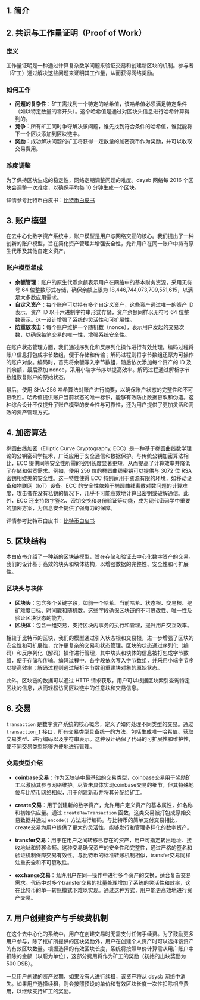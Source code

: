 ## 1. 简介

## 2. 共识与工作量证明（Proof of Work）

### 定义
工作量证明是一种通过计算复杂数学问题来验证交易和创建新区块的机制。参与者（矿工）通过解决这些问题来证明其工作量，从而获得网络奖励。

### 如何工作
- **问题的复杂性**：矿工需找到一个特定的哈希值，该哈希值必须满足特定条件（如以特定数量的零开头）。这个哈希值是通过对区块头信息进行哈希计算得到的。
- **竞争**：所有矿工同时争夺解决该问题，谁先找到符合条件的哈希值，谁就能将下一个区块添加到区块链中。
- **奖励**：成功解决问题的矿工将获得一定数量的加密货币作为奖励，并可以收取交易费用。

### 难度调整
为了保持区块生成的稳定性，网络定期调整问题的难度。dsysb 网络每 2016 个区块会调整一次难度，以确保平均每 10 分钟生成一个区块。

详情参考比特币白皮书：[比特币白皮书](https://bitcoin.org/bitcoin.pdf)

## 3. 账户模型
在去中心化数字资产系统中，账户模型是用户与网络交互的核心。我们提出了一种创新的账户模型，旨在简化资产管理并增强安全性，允许用户在同一账户中持有原生代币及其他自定义资产。

### 账户模型组成
- **余额管理**：账户的原生代币余额表示用户在网络中的基本财务资源，采用无符号 64 位整数形式存储，确保余额上限为 18,446,744,073,709,551,615，以满足大多数应用需求。
- **自定义资产**：每个账户可以持有多个自定义资产，这些资产通过唯一的资产 ID 表示，资产 ID 以十六进制字符串形式存储，资产余额同样以无符号 64 位整数表示。这一设计增强了系统的灵活性和可扩展性。
- **防重放攻击**：每个账户维护一个随机数（nonce），表示用户发起的交易次数，以确保每笔交易的唯一性，增强系统安全性。

在账户状态管理方面，我们通过序列化和反序列化操作进行有效处理。编码过程将账户信息打包成字节数组，便于存储和传输；解码过程则将字节数组还原为可操作的账户对象。编码时，首先将余额写入字节数组，随后依次添加每个资产的 ID 及其余额，最后添加 nonce，采用小端字节序以提高效率。解码过程通过解析字节数组恢复账户的原始状态。

最后，使用 SHA-256 哈希算法对账户进行摘要，以确保账户状态的完整性和不可篡改性。哈希值提供账户当前状态的唯一标识，能够有效防止数据篡改和伪造。这种综合设计不仅提升了账户模型的安全性与可靠性，还为用户提供了更加灵活和高效的资产管理方式。

## 4. 加密算法
椭圆曲线加密（Elliptic Curve Cryptography, ECC）是一种基于椭圆曲线数学理论的公钥密码学技术，广泛应用于安全通信和数据保护。与传统公钥加密算法相比，ECC 提供同等安全性所需的密钥长度显著更短，从而提高了计算效率并降低了存储和带宽需求。例如，使用 256 位的椭圆曲线密钥可以提供与 3072 位 RSA 密钥相媲美的安全性。这一特性使得 ECC 特别适用于资源有限的环境，如移动设备和物联网（IoT）设备。ECC 的安全性依赖于椭圆曲线离散对数问题的计算难度，攻击者在没有私钥的情况下，几乎不可能高效地计算出密钥或破解通信。此外，ECC 还支持数字签名、密钥交换和身份验证等功能，成为现代密码学中重要的加密方案，为信息安全提供了强有力的保障。

详情参考比特币白皮书：[比特币白皮书](https://bitcoin.org/bitcoin.pdf)

## 5. 区块结构
本白皮书介绍了一种新的区块链模型，旨在存储和验证去中心化数字资产的交易。我们的设计基于高效的块头和块体结构，以增强数据的完整性、安全性和可扩展性。

### 区块头与块体
- **区块头**：包含多个关键字段，如前一个哈希、当前哈希、状态根、交易根、挖矿难度目标、时间戳和随机数。这些字段确保区块链的不可篡改性、唯一性及验证区块状态的能力。
- **区块体**：包含一组交易，支持区块内事务的执行和管理，提升用户交互效率。

相较于比特币的区块，我们的模型通过引入状态根和交易根，进一步增强了区块的安全性和可扩展性，允许更复杂的交易和状态管理。区块的状态通过序列化（编码）和反序列化（解码）操作进行管理，其中块头和块体的信息被打包成字节数组，便于存储和传输。编码过程中，各字段依次写入字节数组，并采用小端字节序以提高效率；解码过程则通过解析字节数组重建块对象的原始状态。

此外，区块链的数据可以通过 HTTP 请求获取，用户可以根据区块索引查询特定区块的信息，从而轻松访问区块链中的任意块和交易信息。

## 6. 交易
`transaction` 是数字资产系统的核心概念，定义了如何处理不同类型的交易。通过 `transaction_I` 接口，所有交易类型具备统一的方法，包括生成唯一哈希值、获取交易类型、进行编码以及字符串表示。这种设计确保了代码的可扩展性和维护性，使不同交易类型能够方便地进行管理。

### 交易类型介绍
- **coinbase交易**：作为区块链中最基础的交易类型，coinbase交易用于奖励矿工以激励其参与网络维护。尽管未具体实现coinbase交易的细节，但其特殊地位与比特币网络相似，用于创建新币并将其分配给矿工。

- **create交易**：用于创建新的数字资产，允许用户定义资产的基本属性，如名称和初始供应量。通过 `createRawTransaction` 函数，这类交易被打包成原始交易数据并通过 `encode()` 方法进行编码。与比特币的简单支付交易相比，create交易为用户提供了更大的灵活性，能够发行和管理多样化的数字资产。

- **transfer交易**：用于在用户之间转移已存在的资产，用户可指定转出地址、接收地址和转移金额。这种交易确保资产的安全性和完整性，通过严格的签名和验证机制保障交易有效性。与比特币的标准转账机制相似，transfer交易同样注重安全和不可篡改性。

- **exchange交易**：允许用户在同一操作中进行多个资产的交换，适合复杂交易需求。代码中对多个transfer交易的批量处理增加了系统的灵活性和效率，这在比特币的单一转账模式下难以实现。通过这种方式，用户能更高效地进行资产交易。

## 7. 用户创建资产与手续费机制
在这个去中心化的系统中，用户在创建交易时无需支付任何手续费。为了鼓励更多用户参与，除了挖矿所提供的区块奖励外，用户在创建个人资产时可以选择该资产的有效区块数量。根据选择的有效区块长度，系统将按照单价计算需从用户账户中扣除的金额（以聪为单位），这部分费用将作为矿工的奖励（初始的出块奖励为 500 DSB）。

一旦用户创建的资产过期，如果没有人进行续租，该资产将从 dsysb 网络中消失。如果用户选择续租，则会按照预设的单价和有效区块长度一次性扣除相应费用，以继续支持矿工的奖励。
